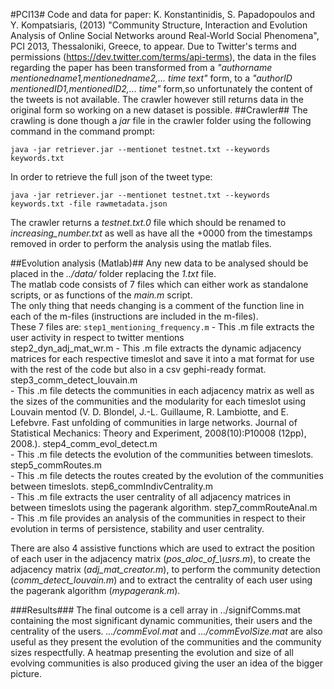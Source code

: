 #PCI13#
Code and data for paper: K. Konstantinidis, S. Papadopoulos and Y. Kompatsiaris, (2013) "Community Structure, Interaction and Evolution Analysis of Online Social Networks around Real-World Social Phenomena", PCI 2013, Thessaloniki, Greece, to appear.
Due to Twitter's terms and permissions (https://dev.twitter.com/terms/api-terms), the data in the files regarding the paper has been transformed from a _"authorname mentionedname1,mentionedname2,... time text"_ form, to a _"authorID mentionedID1,mentionedID2,... time"_  form,so unfortunately the content of the tweets is not available. The crawler however still returns data in the original form so working on a new dataset is possible.
##Crawler##
The crawling is done though a _jar_ file in the crawler folder using the following command in the command prompt:

    java -jar retriever.jar --mentionet testnet.txt --keywords keywords.txt

In order to retrieve the full json of the tweet type:

    java -jar retriever.jar --mentionet testnet.txt --keywords keywords.txt -file rawmetadata.json 

The crawler returns a _testnet.txt.0_ file which should be renamed to _increasing\_number.txt_ as well as have all the +0000 from the timestamps removed in order to perform the analysis using the matlab files.

##Evolution analysis (Matlab)##
Any new data to be analysed should be placed in the _../data/_ folder replacing the _1.txt_ file.  
The matlab code consists of 7 files which can either work as standalone scripts, or as functions of the _main.m_ script.  
The only thing that needs changing is a comment of the function line in each of the m-files (instructions are included in the m-files).  
These 7 files are:
<code>step1\_mentioning\_frequency.m</code>
	- This .m file extracts the user activity in respect to twitter mentions  
    step2\_dyn_adj\_mat_wr.m
	- This .m file extracts the dynamic adjacency matrices for each respective timeslot and save it into a mat format for use with the rest of the code but also in a csv gephi-ready format.
    step3\_comm\_detect_louvain.m  
	- This .m file detects the communities in each adjacency matrix as well as the sizes of the communities and the modularity for each timeslot using Louvain mentod (V. D. Blondel, J.-L. Guillaume, R. Lambiotte, and E. Lefebvre. Fast unfolding of communities in large networks. Journal of Statistical Mechanics: Theory and Experiment, 2008(10):P10008 (12pp), 2008.).
    step4\_comm\_evol_detect.m  
	- This .m file detects the evolution of the communities between timeslots.
    step5_commRoutes.m  
	- This .m file detects the routes created by the evolution of the communities between timeslots.
    step6_commIndivCentrality.m  
	- This .m file extracts the user centrality of all adjacency matrices in between timeslots using the pagerank algorithm.
    step7_commRouteAnal.m  
	- This .m file provides an analysis of the communities in respect to their evolution in terms of persistence, stability and user centrality.

There are also 4 assistive functions which are used to extract the position of each user in the adjacency matrix (_pos\_aloc\_of\_\usrs.m_), to create the adjacency matrix (_adj\_mat\_creator.m_), to perform the community detection (_comm\_detect\_louvain.m_) and to extract the centrality of each user using the pagerank algorithm (_mypagerank.m_).

###Results###
The final outcome is a cell array in ../signifComms.mat containing the most significant dynamic communities, their users and the centrality of the users.
_.../commEvol.mat_ and _.../commEvolSize.mat_ are also useful as they present the evolution of the communities and the community sizes respectfully.
A heatmap presenting the evolution and size of all evolving communities is also produced giving the user an idea of the bigger picture.
